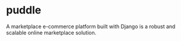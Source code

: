 # puddle
A marketplace e-commerce platform built with Django is a robust and scalable online marketplace solution. 
